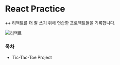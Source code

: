 # React Practice

++ 리액트를 더 잘 쓰기 위해 연습한 프로젝트들을 기록합니다.

![리액트](https://github.com/lemony452/react-practice/assets/109330624/dec62075-a94e-46da-a495-818317c68c9e)

### 목차

- Tic-Tac-Toe Project
